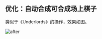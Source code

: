 ## 优化：自动合成可合成场上棋子

类似于《Underlords》的操作，效果如图。

<img src="https://github.com/zizouqi/DAC-Feedback/blob/master/Misc/Image/201907/combine.gif" alt="after" title="after" />
